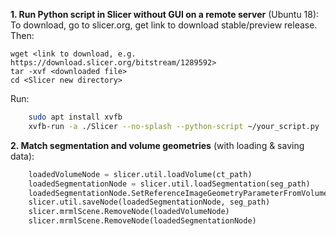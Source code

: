 **1. Run Python script in Slicer without GUI on a remote server** (Ubuntu 18):
To download, go to slicer.org, get link to download stable/preview release. Then:
```
wget <link to download, e.g. https://download.slicer.org/bitstream/1289592>
tar -xvf <downloaded file>
cd <Slicer new directory>
```

Run:
```sh
    sudo apt install xvfb
    xvfb-run -a ./Slicer --no-splash --python-script ~/your_script.py
```
    
**2. Match segmentation and volume geometries** (with loading & saving data):

```python
    loadedVolumeNode = slicer.util.loadVolume(ct_path)
    loadedSegmentationNode = slicer.util.loadSegmentation(seg_path)
    loadedSegmentationNode.SetReferenceImageGeometryParameterFromVolumeNode(loadedVolumeNode)
    slicer.util.saveNode(loadedSegmentationNode, seg_path)
    slicer.mrmlScene.RemoveNode(loadedVolumeNode)
    slicer.mrmlScene.RemoveNode(loadedSegmentationNode)
```
